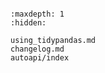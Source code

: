 ```{include} ../README.md
```

```{toctree}
:maxdepth: 1
:hidden:

using_tidypandas.md
changelog.md
autoapi/index
```